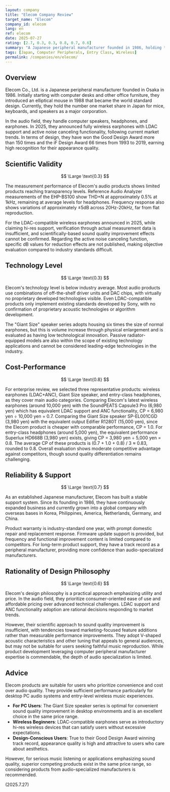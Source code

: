 ```yaml
---
layout: company
title: "Elecom Company Review"
target_name: "Elecom"
company_id: elecom
lang: en
ref: elecom
date: 2025-07-27
rating: [2.7, 0.3, 0.3, 0.8, 0.7, 0.6]
summary: "A Japanese peripheral manufacturer founded in 1986, holding the top domestic market share for mice and keyboards. In the audio field, they primarily develop computer speakers and entry-class earphones, but with limited measurement performance and technological innovation. While they have launched products including LDAC-compatible wireless earphones, their competitive advantage is low compared to similar price range products, and they tend to lack technical depth compared to audio-specialized manufacturers."
tags: [Japan, Computer Peripherals, Entry Class, Wireless]
permalink: /companies/en/elecom/
---
```


## Overview

Elecom Co., Ltd. is a Japanese peripheral manufacturer founded in Osaka in 1986. Initially starting with computer desks and other office furniture, they introduced an elliptical mouse in 1988 that became the world standard design. Currently, they hold the number one market share in Japan for mice, keyboards, and speakers as a major corporation.

In the audio field, they handle computer speakers, headphones, and earphones. In 2025, they announced fully wireless earphones with LDAC support and active noise canceling functionality, following current market trends. In terms of design, they have won the Good Design Award more than 150 times and the iF Design Award 66 times from 1993 to 2019, earning high recognition for their appearance quality.

## Scientific Validity

$$ \Large \text{0.3} $$

The measurement performance of Elecom's audio products shows limited products reaching transparency levels. Reference Audio Analyzer measurements of the EHP-BS100 show THD+N at approximately 0.5% at 1kHz, remaining at average levels for headphones. Frequency response also shows variations of approximately ±5dB across 20Hz-20kHz, far from flat reproduction.

For the LDAC-compatible wireless earphones announced in 2025, while claiming hi-res support, verification through actual measurement data is insufficient, and scientifically-based sound quality improvement effects cannot be confirmed. Regarding the active noise canceling function, specific dB values for reduction effects are not published, making objective evaluation compared to industry standards difficult.

## Technology Level

$$ \Large \text{0.3} $$

Elecom's technology level is below industry average. Most audio products use combinations of off-the-shelf driver units and DAC chips, with virtually no proprietary developed technologies visible. Even LDAC-compatible products only implement existing standards developed by Sony, with no confirmation of proprietary acoustic technologies or algorithm development.

The "Giant Size" speaker series adopts housing six times the size of normal earphones, but this is volume increase through physical enlargement and is evaluated as having low technological innovation. Passive radiator-equipped models are also within the scope of existing technology applications and cannot be considered leading-edge technologies in the industry.

## Cost-Performance

$$ \Large \text{0.8} $$

For enterprise review, we selected three representative products: wireless earphones (LDAC+ANC), Giant Size speaker, and entry-class headphones, as they cover main audio categories. Comparing Elecom's latest wireless earphones (around 10,000 yen) with the SoundPEATS Capsule3 Pro (6,980 yen) which has equivalent LDAC support and ANC functionality, CP = 6,980 yen ÷ 10,000 yen = 0.7. Comparing the Giant Size speaker SP-EL001CGD (3,980 yen) with the equivalent output Edifier R1280T (15,000 yen), since the Elecom product is cheaper with comparable performance, CP = 1.0. For entry-class headphones (around 5,000 yen), the equivalent performance Superlux HD668B (3,980 yen) exists, giving CP = 3,980 yen ÷ 5,000 yen = 0.8. The average CP of these products is (0.7 + 1.0 + 0.8) / 3 ≈ 0.83, rounded to 0.8. Overall evaluation shows moderate competitive advantage against competitors, though sound quality differentiation remains challenging.

## Reliability & Support

$$ \Large \text{0.7} $$

As an established Japanese manufacturer, Elecom has built a stable support system. Since its founding in 1986, they have continuously expanded business and currently grown into a global company with overseas bases in Korea, Philippines, America, Netherlands, Germany, and China.

Product warranty is industry-standard one year, with prompt domestic repair and replacement response. Firmware update support is provided, but frequency and functional improvement content is limited compared to competitors. For long-term product support, they have a track record as a peripheral manufacturer, providing more confidence than audio-specialized manufacturers.

## Rationality of Design Philosophy

$$ \Large \text{0.6} $$

Elecom's design philosophy is a practical approach emphasizing utility and price. In the audio field, they prioritize consumer-oriented ease of use and affordable pricing over advanced technical challenges. LDAC support and ANC functionality adoption are rational decisions responding to market trends.

However, their scientific approach to sound quality improvement is insufficient, with tendencies toward marketing-focused feature additions rather than measurable performance improvements. They adopt V-shaped acoustic characteristics and other tuning that appeals to general audiences, but may not be suitable for users seeking faithful music reproduction. While product development leveraging computer peripheral manufacturer expertise is commendable, the depth of audio specialization is limited.

## Advice

Elecom products are suitable for users who prioritize convenience and cost over audio quality. They provide sufficient performance particularly for desktop PC audio systems and entry-level wireless music experiences.

- **For PC Users**: The Giant Size speaker series is optimal for convenient sound quality improvement in desktop environments and is an excellent choice in the same price range.
- **Wireless Beginners**: LDAC-compatible earphones serve as introductory hi-res wireless devices that can satisfy users without excessive expectations.
- **Design-Conscious Users**: True to their Good Design Award winning track record, appearance quality is high and attractive to users who care about aesthetics.

However, for serious music listening or applications emphasizing sound quality, superior competing products exist in the same price range, so considering products from audio-specialized manufacturers is recommended.

(2025.7.27)
